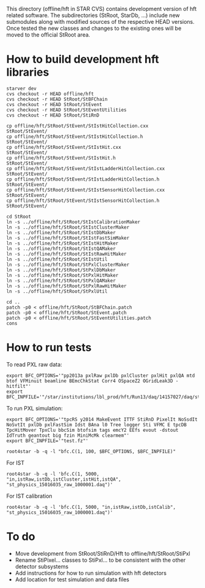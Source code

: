 
This directory (offline/hft in STAR CVS) contains development version of hft
related software. The subdirectories (StRoot, StarDb, ...) include new
submodules along with modified sources of the respective HEAD versions. Once
tested the new classes and changes to the existing ones will be moved to the
official StRoot area.


How to build development hft libraries
======================================

    starver dev
    cvs checkout -r HEAD offline/hft
    cvs checkout -r HEAD StRoot/StBFChain
    cvs checkout -r HEAD StRoot/StEvent
    cvs checkout -r HEAD StRoot/StEventUtilities
    cvs checkout -r HEAD StRoot/StiRnD

    cp offline/hft/StRoot/StEvent/StIstHitCollection.cxx       StRoot/StEvent/
    cp offline/hft/StRoot/StEvent/StIstHitCollection.h         StRoot/StEvent/
    cp offline/hft/StRoot/StEvent/StIstHit.cxx                 StRoot/StEvent/
    cp offline/hft/StRoot/StEvent/StIstHit.h                   StRoot/StEvent/
    cp offline/hft/StRoot/StEvent/StIstLadderHitCollection.cxx StRoot/StEvent/
    cp offline/hft/StRoot/StEvent/StIstLadderHitCollection.h   StRoot/StEvent/
    cp offline/hft/StRoot/StEvent/StIstSensorHitCollection.cxx StRoot/StEvent/
    cp offline/hft/StRoot/StEvent/StIstSensorHitCollection.h   StRoot/StEvent/

    cd StRoot
    ln -s ../offline/hft/StRoot/StIstCalibrationMaker
    ln -s ../offline/hft/StRoot/StIstClusterMaker
    ln -s ../offline/hft/StRoot/StIstDbMaker
    ln -s ../offline/hft/StRoot/StIstFastSimMaker
    ln -s ../offline/hft/StRoot/StIstHitMaker
    ln -s ../offline/hft/StRoot/StIstQAMaker
    ln -s ../offline/hft/StRoot/StIstRawHitMaker
    ln -s ../offline/hft/StRoot/StIstUtil
    ln -s ../offline/hft/StRoot/StPxlClusterMaker
    ln -s ../offline/hft/StRoot/StPxlDbMaker
    ln -s ../offline/hft/StRoot/StPxlHitMaker
    ln -s ../offline/hft/StRoot/StPxlQAMaker
    ln -s ../offline/hft/StRoot/StPxlRawHitMaker
    ln -s ../offline/hft/StRoot/StPxlUtil

    cd ..
    patch -p0 < offline/hft/StRoot/StBFChain.patch
    patch -p0 < offline/hft/StRoot/StEvent.patch
    patch -p0 < offline/hft/StRoot/StEventUtilities.patch
    cons


How to run tests
================

To read PXL raw data:

    export BFC_OPTIONS='"pp2013a pxlRaw pxlDb pxlCluster pxlHit pxlQA mtd btof VFMinuit beamline BEmcChkStat Corr4 OSpaceZ2 OGridLeak3D -hitfilt"'
    export BFC_INPFILE='"/star/institutions/lbl_prod/hft/Run13/daq/14157027/daq/st_physics_14157027_raw_5480001.daq"'

To run PXL simulation:

    export BFC_OPTIONS='"tpcRS y2014 MakeEvent ITTF StiRnD PixelIt NoSsdIt NoSvtIt pxlDb pxlFastSim Idst BAna l0 Tree logger Sti VFMC E tpcDB TpcHitMover TpxClu bbcSim btofsim tags emcY2 EEfs evout -dstout IdTruth geantout big fzin MiniMcMk clearmem"'
    export BFC_INPFILE='"test.fz"'

    root4star -b -q -l "bfc.C(1, 100, $BFC_OPTIONS, $BFC_INPFILE)"

For IST

    root4star -b -q -l 'bfc.C(1, 5000, "in,istRaw,istDb,istCluster,istHit,istQA", "st_physics_15016035_raw_1000001.daq")'

For IST calibration

    root4star -b -q -l 'bfc.C(1, 5000, "in,istRaw,istDb,istCalib", "st_physics_15016035_raw_1000001.daq")'


To do
=====

- Move development from StRoot/StiRnD/Hft to offline/hft/StRoot/StiPxl
- Rename StiPixel... classes to StiPxl... to be consistent with the other
detector subsystems
- Add instructions for how to run simulation with hft detectors
- Add location for test simulation and data files
